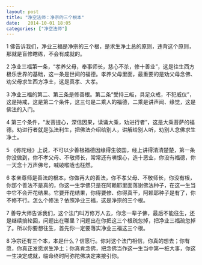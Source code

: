 ```yaml
---
layout: post
title: "净空法师：净宗的三个根本"
date:   2014-10-01 18:05
categories: ["净空法师"]
---
```


1 佛告诉我们，净业三福是净宗的三个根，是求生净土总的原则，违背这个原则，那就是盲修瞎练，不会有成就的。

 
2 净业三福第一条，“孝养父母，奉事师长，慈心不杀，修十善业”，这是往生西方极乐世界的基础，这一条是世间的福德。孝养父母里面，最重要的是劝父母念佛、劝父母求生西方净土，这是真孝、大孝。

 
3 净业三福的第二、第三条是修善根。第二条“受持三皈，具足众戒，不犯威仪”，这是持戒，这是第二个条件，这三句是二乘人的福德，二乘是讲声闻、缘觉，这是佛法的入门。


4 第三个条件，“发菩提心，深信因果，读诵大乘，劝进行者”，这是大乘菩萨的福德。劝进行者就是弘法利生，把佛法介绍给别人，讲解给别人听，劝别人念佛求生净土。


5 《弥陀经》上说，不可以少善根福德因缘得生彼国，经上讲得清清楚楚，第一条你没做到，你不孝父母、不敬师长，常常还有嗔恨心，造十恶业，你没有福德，你一天念十万声佛号，喊破喉咙也枉然。


6 孝亲尊师是善法的根本，你做再大的善法，你不孝父母、不敬师长，你没有根，你那个善法不是真的，你这一生学佛只是在阿赖耶里面落谢佛法种子，在这一生当中它不会开花结果。它要开花结果，你得要修、你得真干，阿赖耶种子是有了，你不修不行。怎么个修法？依照净业三福，这是净宗的三个根。


7 善导大师告诉我们，这个法门叫万修万人去，你念一辈子佛，最后不能往生，还是继续搞轮回，问题出在哪里？问题出在你把这三个根疏忽掉，把净业三福疏忽掉了。所以你要想往生，首先你一定要落实净业三福这三个根。

 
8 净宗还有三个本，本是什么？信愿行。你对这个法门相信，你真的想去；你有愿，你真正发愿求生净土；你真肯念佛，把念佛当作这一生当中第一桩大事，你这一生决定成就，临命终时阿弥陀佛决定来接引你。 


